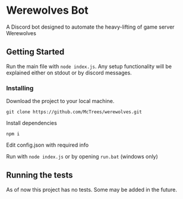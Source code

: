 # Werewolves Bot

A Discord bot designed to automate the heavy-lifting of game server Werewolves

## Getting Started

Run the main file with `node index.js`. Any setup functionality will be explained either on stdout or by discord messages.


### Installing

Download the project to your local machine.

```
git clone https://github.com/McTrees/werewolves.git
```

Install dependencies

```
npm i
```

Edit config.json with required info

Run with `node index.js` or by opening `run.bat` (windows only)

## Running the tests

As of now this project has no tests. Some may be added in the future.
